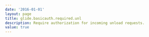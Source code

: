 ```yaml
---
date: '2016-01-01'
layout: page
title: glide.basicauth.required.unl
description: Require authorization for incoming unload requests. 
value: true 
---
```

